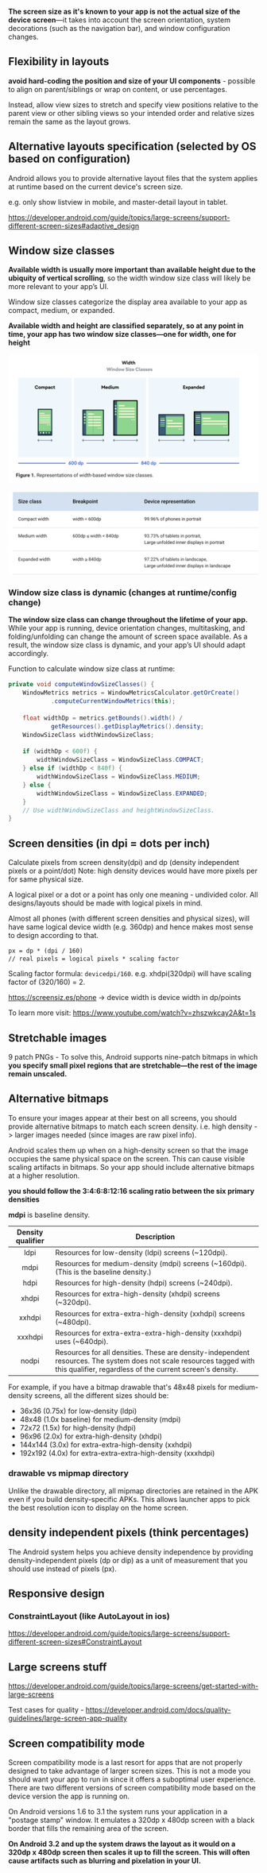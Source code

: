 

**The screen size as it's known to your app is not the actual size of the device screen**—it takes into account the screen orientation, system decorations (such as the navigation bar), and window configuration changes.

## Flexibility in layouts

**avoid hard-coding the position and size of your UI components** - possible to align on parent/siblings or wrap on content, or use percentages.

Instead, allow view sizes to stretch and specify view positions relative to the parent view or other sibling views so your intended order and relative sizes remain the same as the layout grows.



## Alternative layouts specification (selected by OS based on configuration)

Android allows you to provide alternative layout files that the system applies at runtime based on the current device's screen size.

e.g. only show listview in mobile, and master-detail layout in tablet.

https://developer.android.com/guide/topics/large-screens/support-different-screen-sizes#adaptive_design

## Window size classes

**Available width is usually more important than available height due to the ubiquity of vertical scrolling**, so the width window size class will likely be more relevant to your app’s UI.

Window size classes categorize the display area available to your app as compact, medium, or expanded. 

**Available width and height are classified separately, so at any point in time, your app has two window size classes—one for width, one for height**

![overview](images/windowsizeclasses.png)

![overview description](images/windowsizeclassesdescription.png)


### Window size class is dynamic (changes at runtime/config change)

**The window size class can change throughout the lifetime of your app.** While your app is running, device orientation changes, multitasking, and folding/unfolding can change the amount of screen space available. As a result, the window size class is dynamic, and your app’s UI should adapt accordingly.

Function to calculate window size class at runtime:
```java
private void computeWindowSizeClasses() {
    WindowMetrics metrics = WindowMetricsCalculator.getOrCreate()
            .computeCurrentWindowMetrics(this);

    float widthDp = metrics.getBounds().width() /
            getResources().getDisplayMetrics().density;
    WindowSizeClass widthWindowSizeClass;

    if (widthDp < 600f) {
        widthWindowSizeClass = WindowSizeClass.COMPACT;
    } else if (widthDp < 840f) {
        widthWindowSizeClass = WindowSizeClass.MEDIUM;
    } else {
        widthWindowSizeClass = WindowSizeClass.EXPANDED;
    }
    // Use widthWindowSizeClass and heightWindowSizeClass.
}
```

## Screen densities (in dpi = dots per inch)

Calculate pixels from screen density(dpi) and dp (density independent pixels or a point/dot)
Note: high density devices would have more pixels per for same physical size.

A logical pixel or a dot or a point has only one meaning - undivided color.
All designs/layouts should be made with logical pixels in mind.

Almost all phones (with different screen densities and physical sizes), will have same logical device width (e.g. 360dp) and hence makes most sense to design according to that.

```
px = dp * (dpi / 160)
// real pixels = logical pixels * scaling factor
```

Scaling factor formula: `devicedpi/160`.
e.g. xhdpi(320dpi) will have scaling factor of (320/160) = 2.

https://screensiz.es/phone -> device width is device width in dp/points

To learn more visit: https://www.youtube.com/watch?v=zhszwkcay2A&t=1s

## Stretchable images

9 patch PNGs - To solve this, Android supports nine-patch bitmaps in which **you specify small pixel regions that are stretchable—the rest of the image remain unscaled.**

## Alternative bitmaps

To ensure your images appear at their best on all screens, you should provide alternative bitmaps to match each screen density. i.e. high density -> larger images needed (since images are raw pixel info).

Android scales them up when on a high-density screen so that the image occupies the same physical space on the screen. This can cause visible scaling artifacts in bitmaps. So your app should include alternative bitmaps at a higher resolution.

**you should follow the 3:4:6:8:12:16 scaling ratio between the six primary densities**

**mdpi** is baseline density.

| Density qualifier	| Description|
| :---: | --- |
| ldpi |	Resources for low-density (ldpi) screens (~120dpi). |
| mdpi |	Resources for medium-density (mdpi) screens (~160dpi). (This is the baseline density.) |
| hdpi |	Resources for high-density (hdpi) screens (~240dpi). |
| xhdpi |	Resources for extra-high-density (xhdpi) screens (~320dpi). |
| xxhdpi |	Resources for extra-extra-high-density (xxhdpi) screens (~480dpi). |
| xxxhdpi |	Resources for extra-extra-extra-high-density (xxxhdpi) uses (~640dpi). |
| nodpi |	Resources for all densities. These are density-independent resources. The system does not scale resources tagged with this qualifier, regardless of the current screen's density. |

For example, if you have a bitmap drawable that's 48x48 pixels for medium-density screens, all the different sizes should be:

* 36x36 (0.75x) for low-density (ldpi)
* 48x48 (1.0x baseline) for medium-density (mdpi)
* 72x72 (1.5x) for high-density (hdpi)
* 96x96 (2.0x) for extra-high-density (xhdpi)
* 144x144 (3.0x) for extra-extra-high-density (xxhdpi)
* 192x192 (4.0x) for extra-extra-extra-high-density (xxxhdpi)


### drawable vs mipmap directory

Unlike the drawable directory, all mipmap directories are retained in the APK even if you build density-specific APKs. This allows launcher apps to pick the best resolution icon to display on the home screen.


## density independent pixels (think percentages)

The Android system helps you achieve density independence by providing density-independent pixels (dp or dip) as a unit of measurement that you should use instead of pixels (px).



## Responsive design

### ConstraintLayout (like AutoLayout in ios)

https://developer.android.com/guide/topics/large-screens/support-different-screen-sizes#ConstraintLayout



## Large screens stuff

https://developer.android.com/guide/topics/large-screens/get-started-with-large-screens

Test cases for quality - https://developer.android.com/docs/quality-guidelines/large-screen-app-quality




## Screen compatibility mode

Screen compatibility mode is a last resort for apps that are not properly designed to take advantage of larger screen sizes. This is not a mode you should want your app to run in since it offers a suboptimal user experience. There are two different versions of screen compatibility mode based on the device version the app is running on.

On Android versions 1.6 to 3.1 the system runs your application in a "postage stamp" window. It emulates a 320dp x 480dp screen with a black border that fills the remaining area of the screen.

**On Android 3.2 and up the system draws the layout as it would on a 320dp x 480dp screen then scales it up to fill the screen. This will often cause artifacts such as blurring and pixelation in your UI.**

